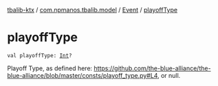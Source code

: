 [tbalib-ktx](../../index.md) / [com.npmanos.tbalib.model](../index.md) / [Event](index.md) / [playoffType](./playoff-type.md)

# playoffType

`val playoffType: `[`Int`](https://kotlinlang.org/api/latest/jvm/stdlib/kotlin/-int/index.html)`?`

Playoff Type, as defined here: https://github.com/the-blue-alliance/the-blue-alliance/blob/master/consts/playoff_type.py#L4, or null.

